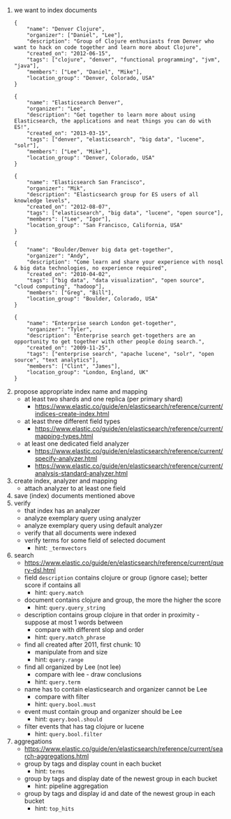 1. we want to index documents
    ```
    {
        "name": "Denver Clojure",
        "organizer": ["Daniel", "Lee"],
        "description": "Group of Clojure enthusiasts from Denver who want to hack on code together and learn more about Clojure",
        "created_on": "2012-06-15",
        "tags": ["clojure", "denver", "functional programming", "jvm", "java"],
        "members": ["Lee", "Daniel", "Mike"],
        "location_group": "Denver, Colorado, USA"
    }
    ```
    ```   
    {
        "name": "Elasticsearch Denver",
        "organizer": "Lee",
        "description": "Get together to learn more about using Elasticsearch, the applications and neat things you can do with ES!",
        "created_on": "2013-03-15",
        "tags": ["denver", "elasticsearch", "big data", "lucene", "solr"],
        "members": ["Lee", "Mike"],
        "location_group": "Denver, Colorado, USA"
    }
    ```
    ```
    {
        "name": "Elasticsearch San Francisco",
        "organizer": "Mik",
        "description": "Elasticsearch group for ES users of all knowledge levels",
        "created_on": "2012-08-07",
        "tags": ["elasticsearch", "big data", "lucene", "open source"],
        "members": ["Lee", "Igor"],
        "location_group": "San Francisco, California, USA"
    }
    ```
    ```
    {
        "name": "Boulder/Denver big data get-together",
        "organizer": "Andy",
        "description": "Come learn and share your experience with nosql & big data technologies, no experience required",
        "created_on": "2010-04-02",
        "tags": ["big data", "data visualization", "open source", "cloud computing", "hadoop"],
        "members": ["Greg", "Bill"],
        "location_group": "Boulder, Colorado, USA"
    }
    ```  
    ```
    {
        "name": "Enterprise search London get-together",
        "organizer": "Tyler",
        "description": "Enterprise search get-togethers are an opportunity to get together with other people doing search.",
        "created_on": "2009-11-25",
        "tags": ["enterprise search", "apache lucene", "solr", "open source", "text analytics"],
        "members": ["Clint", "James"],
        "location_group": "London, England, UK"
    }   
    ```
1. propose appropriate index name and mapping
    * at least two shards and one replica (per primary shard)
        * https://www.elastic.co/guide/en/elasticsearch/reference/current/indices-create-index.html
    * at least three different field types
        * https://www.elastic.co/guide/en/elasticsearch/reference/current/mapping-types.html
    * at least one dedicated field analyzer
        * https://www.elastic.co/guide/en/elasticsearch/reference/current/specify-analyzer.html
        * https://www.elastic.co/guide/en/elasticsearch/reference/current/analysis-standard-analyzer.html
1. create index, analyzer and mapping
    * attach analyzer to at least one field
1. save (index) documents mentioned above
1. verify
    * that index has an analyzer
    * analyze exemplary query using analyzer
    * analyze exemplary query using default analyzer
    * verify that all documents were indexed
    * verify terms for some field of selected document
        * hint: `_termvectors`
1. search
    * https://www.elastic.co/guide/en/elasticsearch/reference/current/query-dsl.html
    * field `description` contains clojure or group (ignore case); better score if contains all
        * hint: `query.match`
    * document contains clojure and group, the more the higher the score
        * hint: `query.query_string`
    * description contains group clojure in that order in proximity - suppose at most 1 words between
        * compare with different slop and order
        * hint: `query.match_phrase`
    * find all created after 2011, first chunk: 10
        * manipulate from and size
        * hint: `query.range`
    * find all organized by Lee (not lee)
        * compare with lee - draw conclusions
        * hint: `query.term`
    * name has to contain elasticsearch and organizer cannot be Lee
        * compare with filter
        * hint: `query.bool.must`
    * event must contain group and organizer should be Lee
        * hint: `query.bool.should`
    * filter events that has tag clojure or lucene
        * hint: `query.bool.filter`
1. aggregations
    * https://www.elastic.co/guide/en/elasticsearch/reference/current/search-aggregations.html
    * group by tags and display count in each bucket
        * hint: `terms`
    * group by tags and display date of the newest group in each bucket
        * hint: pipeline aggregation
    * group by tags and display id and date of the newest group in each bucket
        * hint: `top_hits`